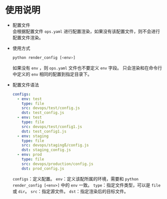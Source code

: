 # 使用说明

- 配置文件  
  会根据配置文件 `ops.yaml` 进行配置渲染，如果没有该配置文件，则不会进行配置文件渲染。

- 使用方式

  ```bash
  python render_config [<env>]
  ```

  如果没有 `env` ，则 `ops.yaml` 文件也不要定义 `env` 字段。
  只会渲染和在命令行中定义的 `env` 相同的配置到指定目录下。

- 配置文件语法

  ```yaml
  configs:
    - env: test
      type: file
      src: devops/test/config.js
      dst: test_config.js
    - env: test
      type: file
      src: devops/test/config1.js
      dst: test_config1.js
    - env: staging
      type: file
      src: devops/stagingß/config.js
      dst: staging_config.js
    - env: prod
      type: file
      src: devops/production/config.js
      dst: prod_config.js
  ```

  `configs`：定义配置。
  `env`：定义该配所属的环境，需要和 `python render_config [<env>]` 中的 `env` 一致。
  `type`：指定文件类型，可以是 `file` 或 `dir`。
  `src`：指定源文件。
  `dst`：指定渲染后的目标文件。
